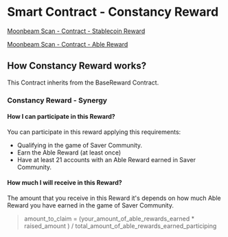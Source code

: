 # Smart Contract - Constancy Reward

[Moonbeam Scan - Contract - Stablecoin Reward](https://moonbeam.moonscan.io/address/0x767C3E921272F4F4648435A47C4fF09cb4f3c87f)

[Moonbeam Scan - Contract - Able Reward](https://moonbeam.moonscan.io/address/0x0cc78F063F8f4EDEbD174c69bDD7EE0fAaa6BFEb)

## How Constancy Reward works?
This Contract inherits from the BaseReward Contract.

### Constancy Reward - Synergy
#### How I can participate in this Reward?
You can participate in this reward applying this requirements:
- Qualifying in the game of Saver Community.
- Earn the Able Reward (at least once)
- Have at least 21 accounts with an Able Reward earned in Saver Community.
#### How much I will receive in this Reward?
The amount that you receive in this Reward it's depends on how much Able Reward you have earned in the game of Saver Community.
> amount_to_claim = (your_amount_of_able_rewards_earned * raised_amount ) / total_amount_of_able_rewards_earned_participing